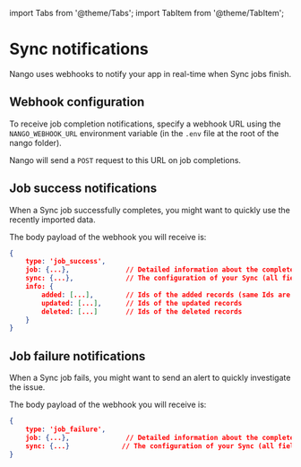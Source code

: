 import Tabs from '@theme/Tabs';
import TabItem from '@theme/TabItem';

# Sync notifications

Nango uses webhooks to notify your app in real-time when Sync jobs finish.

## Webhook configuration

To receive job completion notifications, specify a webhook URL using the `NANGO_WEBHOOK_URL` environment variable (in the `.env` file at the root of the nango folder).

Nango will send a `POST` request to this URL on job completions.

## Job success notifications

When a Sync job successfully completes, you might want to quickly use the recently imported data.

The body payload of the webhook you will receive is:
```json
{
    type: 'job_success',
    job: {...},              // Detailed information about the completed job (all fields: https://github.com/NangoHQ/nango/blob/main/packages/worker/lib/models/job.model.ts)
    sync: {...},             // The configuration of your Sync (all fields: https://github.com/NangoHQ/nango/blob/main/packages/core/lib/sync.model.ts)
    info: {
        added: [...],        // Ids of the added records (same Ids are used for the raw & mapped data)
        updated: [...],      // Ids of the updated records
        deleted: [...]       // Ids of the deleted records
    }
}
```

## Job failure notifications

When a Sync job fails, you might want to send an alert to quickly investigate the issue. 

The body payload of the webhook you will receive is:
```json
{
    type: 'job_failure',
    job: {...},              // Detailed information about the completed job, including the error description, stacktrace, etc. (all fields: https://github.com/NangoHQ/nango/blob/main/packages/worker/lib/models/job.model.ts)
    sync: {...}             // The configuration of your Sync (all fields: https://github.com/NangoHQ/nango/blob/main/packages/core/lib/sync.model.ts)
}
```
